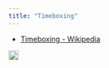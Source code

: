 ```yaml
---
title: "Timeboxing"
---
```


- [Timeboxing - Wikipedia](https://en.wikipedia.org/wiki/Timeboxing)

<img src='https://scrapbox.io/api/pages/nishio-en/en/icon' alt='en.icon' height="19.5"/>